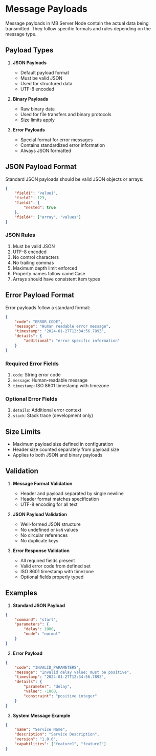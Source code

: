 # Message Payloads

Message payloads in MB Server Node contain the actual data being transmitted. They follow specific formats and rules depending on the message type.

## Payload Types

1. **JSON Payloads**
   - Default payload format
   - Must be valid JSON
   - Used for structured data
   - UTF-8 encoded

2. **Binary Payloads**
   - Raw binary data
   - Used for file transfers and binary protocols
   - Size limits apply

3. **Error Payloads**
   - Special format for error messages
   - Contains standardized error information
   - Always JSON formatted

## JSON Payload Format

Standard JSON payloads should be valid JSON objects or arrays:

```json
{
    "field1": "value1",
    "field2": 123,
    "field3": {
        "nested": true
    },
    "field4": ["array", "values"]
}
```

### JSON Rules
1. Must be valid JSON
2. UTF-8 encoded
3. No control characters
4. No trailing commas
5. Maximum depth limit enforced
6. Property names follow camelCase
7. Arrays should have consistent item types

## Error Payload Format

Error payloads follow a standard format:

```json
{
    "code": "ERROR_CODE",
    "message": "Human readable error message",
    "timestamp": "2024-01-27T12:34:56.789Z",
    "details": {
        "additional": "error specific information"
    }
}
```

### Required Error Fields
1. `code`: String error code
2. `message`: Human-readable message
3. `timestamp`: ISO 8601 timestamp with timezone

### Optional Error Fields
1. `details`: Additional error context
2. `stack`: Stack trace (development only)

## Size Limits

- Maximum payload size defined in configuration
- Header size counted separately from payload size
- Applies to both JSON and binary payloads

## Validation

1. **Message Format Validation**
   - Header and payload separated by single newline
   - Header format matches specification
   - UTF-8 encoding for all text

2. **JSON Payload Validation**
   - Well-formed JSON structure
   - No undefined or `NaN` values
   - No circular references
   - No duplicate keys

3. **Error Response Validation**
   - All required fields present
   - Valid error code from defined set
   - ISO 8601 timestamp with timezone
   - Optional fields properly typed

## Examples

1. **Standard JSON Payload**
```json
{
    "command": "start",
    "parameters": {
        "delay": 1000,
        "mode": "normal"
    }
}
```

2. **Error Payload**
```json
{
    "code": "INVALID_PARAMETERS",
    "message": "Invalid delay value: must be positive",
    "timestamp": "2024-01-27T12:34:56.789Z",
    "details": {
        "parameter": "delay",
        "value": -1000,
        "constraint": "positive integer"
    }
}
```

3. **System Message Example**
```json
{
    "name": "Service Name",
    "description": "Service Description",
    "version": "1.0.0",
    "capabilities": ["feature1", "feature2"]
}
```